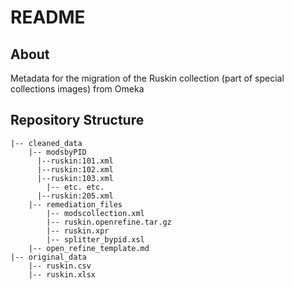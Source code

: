 # README

## About

Metadata for the migration of the Ruskin collection (part of special collections images) from Omeka

## Repository Structure

```
|-- cleaned_data
    |-- modsbyPID
      |--ruskin:101.xml
      |--ruskin:102.xml
      |--ruskin:103.xml
	    |-- etc. etc.
      |--ruskin:205.xml
    |-- remediation_files
        |-- modscollection.xml        
        |-- ruskin.openrefine.tar.gz
        |-- ruskin.xpr
        |-- splitter_bypid.xsl        
	|-- open_refine_template.md
|-- original_data
    |-- ruskin.csv 
    |-- ruskin.xlsx  

```
